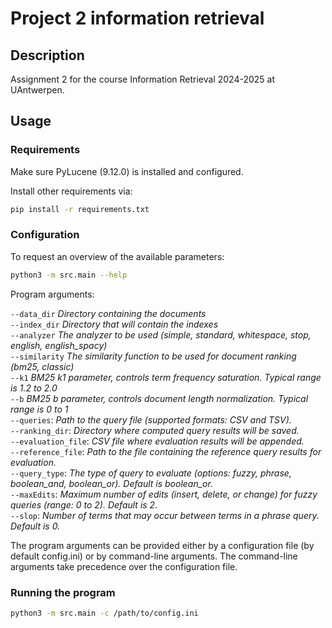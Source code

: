# Project 2 information retrieval

## Description

Assignment 2 for the course Information Retrieval 2024-2025 at UAntwerpen.

## Usage

### Requirements

Make sure PyLucene (9.12.0) is installed and configured.

Install other requirements via:

```bash
pip install -r requirements.txt
```

### Configuration

To request an overview of the available parameters:

```bash
python3 -m src.main --help
```

Program arguments:

`--data_dir` *Directory containing the documents*  
`--index_dir` *Directory that will contain the indexes*  
`--analyzer` *The analyzer to be used (simple, standard, whitespace, stop, english, english_spacy)*  
`--similarity` *The similarity function to be used for document ranking (bm25, classic)*  
`--k1` *BM25 k1 parameter, controls term frequency saturation. Typical range is 1.2 to 2.0*  
`--b` *BM25 b parameter, controls document length normalization. Typical range is 0 to 1*  
`--queries`: *Path to the query file (supported formats: CSV and TSV).*  
`--ranking_dir`: *Directory where computed query results will be saved.*  
`--evaluation_file`: *CSV file where evaluation results will be appended.*  
`--reference_file`: *Path to the file containing the reference query results for evaluation.*  
`--query_type`: *The type of query to evaluate (options: fuzzy, phrase, boolean_and, boolean_or). Default is
boolean_or.*  
`--maxEdits`: *Maximum number of edits (insert, delete, or change) for fuzzy queries (range: 0 to 2). Default is 2.*  
`--slop`: *Number of terms that may occur between terms in a phrase query. Default is 0.*

The program arguments can be provided either by a configuration file (by default config.ini) or by command-line
arguments.
The command-line arguments take precedence over the configuration file.

### Running the program

```bash
python3 -m src.main -c /path/to/config.ini
```

